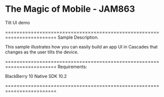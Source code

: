 # The Magic of Mobile - JAM863 #

Tilt UI demo

========================================================================
Sample Description.
 

This sample illustrates how you can easily build an app UI in Cascades that
changes as the user tilts the device. 

========================================================================
Requirements:

BlackBerry 10 Native SDK 10.2

========================================================================